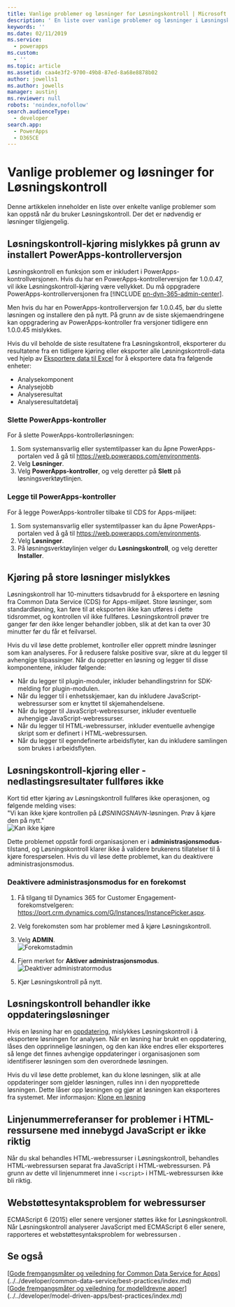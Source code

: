 ```yaml
---
title: Vanlige problemer og løsninger for Løsningskontroll | Microsoft Docs
description: ' En liste over vanlige problemer og løsninger i Løsningskontroll'
keywords: ''
ms.date: 02/11/2019
ms.service:
  - powerapps
ms.custom:
  - ''
ms.topic: article
ms.assetid: caa4e3f2-9700-49b8-87ed-8a68e8878b02
author: jowells1
ms.author: jowells
manager: austinj
ms.reviewer: null
robots: 'noindex,nofollow'
search.audienceType:
  - developer
search.app:
  - PowerApps
  - D365CE
---
```

# Vanlige problemer og løsninger for Løsningskontroll

Denne artikkelen inneholder en liste over enkelte vanlige problemer som kan oppstå når du bruker Løsningskontroll. Der det er nødvendig er løsninger tilgjengelig.

## Løsningskontroll-kjøring mislykkes på grunn av installert PowerApps-kontrollerversjon
Løsningskontroll en funksjon som er inkludert i PowerApps-kontrollversjonen.  Hvis du har en PowerApps-kontrollerversjon før 1.0.0.47, vil ikke Løsningskontroll-kjøring være vellykket. Du må oppgradere PowerApps-kontrollerversjonen fra [!INCLUDE [pn-dyn-365-admin-center](../../includes/pn-dyn-365-admin-center.md)]. 

Men hvis du har en PowerApps-kontrollerversjon før 1.0.0.45, bør du slette løsningen og installere den på nytt. På grunn av de siste skjemaendringene kan oppgradering av PowerApps-kontroller fra versjoner tidligere enn 1.0.0.45 mislykkes.

Hvis du vil beholde de siste resultatene fra Løsningskontroll, eksporterer du resultatene fra en tidligere kjøring eller eksporter alle Løsningskontroll-data ved hjelp av [Eksportere data til Excel](../../user/export-data-excel.md) for å eksportere data fra følgende enheter:

- Analysekomponent
- Analysejobb
- Analyseresultat
- Analyseresultatdetalj

### Slette PowerApps-kontroller

For å slette PowerApps-kontrollerløsningen:

1. Som systemansvarlig eller systemtilpasser kan du åpne PowerApps-portalen ved å gå til https://web.powerapps.com/environments.
2. Velg **Løsninger**.
3. Velg **PowerApps-kontroller**, og velg deretter på **Slett** på løsningsverktøytlinjen.

### Legge til PowerApps-kontroller

For å legge PowerApps-kontroller tilbake til CDS for Apps-miljøet:

1. Som systemansvarlig eller systemtilpasser kan du åpne PowerApps-portalen ved å gå til https://web.powerapps.com/environments.
2. Velg **Løsninger**.
3. På løsningsverktøylinjen velger du **Løsningskontroll**, og velg deretter **Installer**.

## Kjøring på store løsninger mislykkes

Løsningskontroll har 10-minutters tidsavbrudd for å eksportere en løsning fra Common Data Service (CDS) for Apps-miljøet. Store løsninger, som standardløsning, kan føre til at eksporten ikke kan utføres i dette tidsrommet, og kontrollen vil ikke fullføres. Løsningskontroll prøver tre ganger før den ikke lenger behandler jobben, slik at det kan ta over 30 minutter før du får et feilvarsel.

Hvis du vil løse dette problemet, kontroller eller opprett mindre løsninger som kan analyseres. For å redusere falske positive svar, sikre at du legger til avhengige tilpassinger. Når du oppretter en løsning og legger til disse komponentene, inkluder følgende:

- Når du legger til plugin-moduler, inkluder behandlingstrinn for SDK-melding for plugin-modulen.
- Når du legger til i enhetsskjemaer, kan du inkludere JavaScript-webressurser som er knyttet til skjemahendelsene.  
- Når du legger til JavaScript-webressurser, inkluder eventuelle avhengige JavaScript-webressurser.
- Når du legger til HTML-webressurser, inkluder eventuelle avhengige skript som er definert i HTML-webressursen.
- Når du legger til egendefinerte arbeidsflyter, kan du inkludere samlingen som brukes i arbeidsflyten.

## Løsningskontroll-kjøring eller -nedlastingsresultater fullføres ikke 
Kort tid etter kjøring av Løsningskontroll fullføres ikke operasjonen, og følgende melding vises:<br />
"Vi kan ikke kjøre kontrollen på *LØSNINGSNAVN*-løsningen. Prøv å kjøre den på nytt." <br />
![![Kan ikke kjøre](media/solution-checker-werent-able-to-run.png)](media/solution-checker-werent-able-to-run.png)

Dette problemet oppstår fordi organisasjonen er i **administrasjonsmodus**-tilstand, og Løsningskontroll klarer ikke å validere brukerens tillatelser til å kjøre forespørselen. Hvis du vil løse dette problemet, kan du deaktivere administrasjonsmodus. 

### Deaktivere administrasjonsmodus for en forekomst
1. Få tilgang til Dynamics 365 for Customer Engagement-forekomstvelgeren: https://port.crm.dynamics.com/G/Instances/InstancePicker.aspx.
2. Velg forekomsten som har problemer med å kjøre Løsningskontroll.
3. Velg **ADMIN**.<br />
![![Forekomstadmin](media/solution-checker-instance-admin.png)](media/solution-checker-instance-admin.png)

4. Fjern merket for **Aktiver administrasjonsmodus**. <br />
![![Deaktiver administratormodus](media/solution-checker-instance-disable-admin-mode.png)](media/solution-checker-instance-disable-admin-mode.png)

5. Kjør Løsningskontroll på nytt.

## Løsningskontroll behandler ikke oppdateringsløsninger

Hvis en løsning har en [oppdatering](https://docs.microsoft.com/powerapps/developer/common-data-service/create-patches-simplify-solution-updates), mislykkes Løsningskontroll i å eksportere løsningen for analysen. Når en løsning har brukt en oppdatering, låses den opprinnelige løsningen, og den kan ikke endres eller eksporteres så lenge det finnes avhengige oppdateringer i organisasjonen som identifiserer løsningen som den overordnede løsningen.

Hvis du vil løse dette problemet, kan du klone løsningen, slik at alle oppdateringer som gjelder løsningen, rulles inn i den nyopprettede løsningen. Dette låser opp løsningen og gjør at løsningen kan eksporteres fra systemet. Mer informasjon: [Klone en løsning](use-segmented-solutions-patches-simplify-updates.md#clone-a-solution)

## Linjenummerreferanser for problemer i HTML-ressursene med innebygd JavaScript er ikke riktig 

Når du skal behandles HTML-webressurser i Løsningskontroll, behandles HTML-webressursen separat fra JavaScript i HTML-webressursen. På grunn av dette vil linjenummeret inne i `<script>` i HTML-webressursen ikke bli riktig.

## Webstøttesyntaksproblem for webressurser

ECMAScript 6 (2015) eller senere versjoner støttes ikke for Løsningskontroll. Når Løsningskontroll analyserer JavaScript med ECMAScript 6 eller senere, rapporteres et webstøttesyntaksproblem for webressursen .  

## Se også
[[Gode fremgangsmåter og veiledning for Common Data Service for Apps](../../developer/common-data-service/best-practices/index.md)](../../developer/common-data-service/best-practices/index.md)<br />
[[Gode fremgangsmåter og veiledning for modelldrevne apper](../../developer/model-driven-apps/best-practices/index.md)](../../developer/model-driven-apps/best-practices/index.md)<br />
